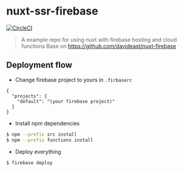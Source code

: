 # nuxt-ssr-firebase

[![CircleCI](https://circleci.com/gh/williamchong007/nuxt-ssr-firebase.svg?style=svg)](https://circleci.com/gh/williamchong007/nuxt-ssr-firebase)

> A example repo for using nuxt with firebase hosting and cloud functions
> Base on https://github.com/davideast/nuxt-firebase

## Deployment flow

- Change firebase project to yours in `.firbaserc`
```
{
  "projects": {
    "default": "(your firebase project)"
  }
}
```

- Install npm dependencies
```bash
$ npm --prefix src install
$ npm --prefix functions install
```

- Deploy everything
```bash
$ firebase deploy
```

